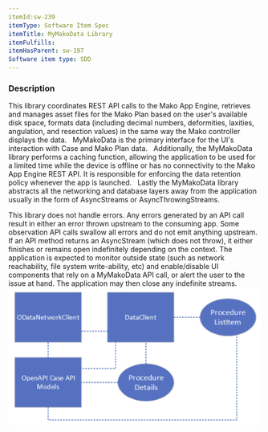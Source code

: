 ```yaml
---
itemId:sw-239
itemType: Software Item Spec
itemTitle: MyMakoData Library
itemFulfills: 
itemHasParent: sw-197
Software item type: SDD
---
```

### Description
This library coordinates REST API calls to the Mako App Engine, retrieves and manages asset files for the Mako Plan based on the user's available disk space, formats data (including decimal numbers, deformities, laxities, angulation, and resection values) in the same way the Mako controller displays the data.
 
MyMakoData is the primary interface for the UI's interaction with Case and Mako Plan data.
 
Additionally, the MyMakoData library performs a caching function, allowing the application to be used for a limited time while the device is offline or has no connectivity to the Mako App Engine REST API. It is responsible for enforcing the data retention policy whenever the app is launched.
 
Lastly the MyMakoData library abstracts all the networking and database layers away from the application usually in the form of AsyncStreams or AsyncThrowingStreams.

This library does not handle errors. Any errors generated by an API call result in either an error thrown upstream to the consuming app. Some observation API calls swallow all errors and do not emit anything upstream. If an API method returns an AsyncStream (which does not throw), it either finishes or remains open indefinitely depending on the context. The application is expected to monitor outside state (such as network reachability, file system write-ability, etc) and enable/disable UI components that rely on a MyMakoData API call, or alert the user to the issue at hand. The application may then close any indefinite streams.
 
 ![The decomposed view of MyMakoData's primary components. ](./images/sw-239.1.png)